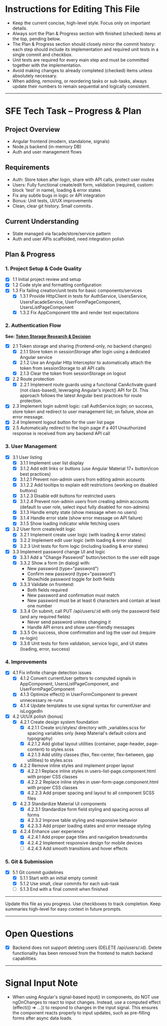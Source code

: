 # Instructions for Editing This File

- Keep the current concise, high-level style. Focus only on important details.
- Always sort the Plan & Progress section with finished (checked) items at the top, pending below.
- The Plan & Progress section should closely mirror the commit history: each step should include its implementation and required unit tests in a single commit and checkbox.
- Unit tests are required for every main step and must be committed together with the implementation.
- Avoid making changes to already completed (checked) items unless absolutely necessary.
- When adding, removing, or reordering tasks or sub-tasks, always update their numbers to remain sequential and logically consistent.

---

# SFE Tech Task – Progress & Plan

## Project Overview

- Angular frontend (modern, standalone, signals)
- Node.js backend (in-memory DB)
- Auth and user management flows

## Requirements

- Auth: Store token after login, share with API calls, protect user routes
- Users: Fully functional create/edit form, validation (required, custom: block 'test' in name), loading & error states
- Fix any subtle bugs in logic or API integration
- Bonus: Unit tests, UI/UX improvements
- Clean, clear git history. Small commits .

## Current Understanding

- State managed via facade/store/service pattern
- Auth and user APIs scaffolded, need integration polish

## Plan & Progress

### 1. Project Setup & Code Quality

- [x] 1.1 Initial project review and setup
- [x] 1.2 Code style and formatting configuration
- [x] 1.3 Fix failing creation/unit tests for basic components/services
  - [x] 1.3.1 Provide HttpClient in tests for AuthService, UsersService, UsersFacadeService, UserFormPageComponent, UsersListPageComponent
  - [x] 1.3.2 Fix AppComponent title and render test expectations

### 2. Authentication Flow

**See: [Token Storage Research & Decision](token_storage_research.md)**

- [x] 2.1 Token storage and sharing (frontend-only, no backend changes)
  - [x] 2.1.1 Store token in sessionStorage after login using a dedicated Angular service
  - [x] 2.1.2 Use an Angular Http Interceptor to automatically attach the token from sessionStorage to all API calls
  - [x] 2.1.3 Clear the token from sessionStorage on logout
- [x] 2.2 Route protection
  - [x] 2.2.1 Implement route guards using a functional CanActivate guard (not class-based), leveraging Angular's inject() API for DI. This approach follows the latest Angular best practices for route protection.
- [x] 2.3 Implement login submit logic: call AuthService.login; on success, store token and redirect to user management list; on failure, show an error message.
- [x] 2.4 Implement logout button for the user list page
- [x] 2.5 Automatically redirect to the login page if a 401 Unauthorized response is received from any backend API call

### 3. User Management

- [x] 3.1 User listing
  - [x] 3.1.1 Implement user list display
  - [x] 3.1.2 Add edit links or buttons (use Angular Material 17+ button/icon best practices)
  - [x] 3.1.2.1 Prevent non-admin users from editing admin accounts
  - [x] 3.1.2.2 Add tooltips to explain edit restrictions (working on disabled buttons)
  - [x] 3.1.2.3 Disable edit buttons for restricted users
  - [x] 3.1.2.4 Prevent non-admin users from creating admin accounts (default to user role, select input fully disabled for non-admins)
  - [x] 3.1.3 Handle empty state (show message when no users)
  - [x] 3.1.4 Handle error state (show error message on API failure)
  - [x] 3.1.5 Show loading indicator while fetching users
- [x] 3.2 User form create/edit logic
  - [x] 3.2.1 Implement create user logic (with loading & error states)
  - [x] 3.2.2 Implement edit user logic (with loading & error states)
  - [x] 3.2.3 Unit tests for form logic (including loading & error states)
- [x] 3.3 Implement password change UI and logic
  - [x] 3.3.1 Add a "Change Password" button/section to the user edit page
  - [x] 3.3.2 Show a form (in dialog) with:
    - New password (type="password")
    - Confirm new password (type="password")
    - Show/hide password toggle for both fields
  - [x] 3.3.3 Validate on frontend:
    - Both fields required
    - New password and confirmation must match
    - New password must be at least 6 characters and contain at least one number
  - [x] 3.3.4 On submit, call PUT /api/users/:id with only the password field (and any required fields)
    - Never send password unless changing it
    - Handle API errors and show user-friendly messages
  - [x] 3.3.5 On success, show confirmation and log the user out (require re-login)
  - [x] 3.3.6 Unit tests for form validation, service logic, and UI states (loading, error, success)

### 4. Improvements

- [x] 4.1 Fix infinite change detection issues
  - [x] 4.1.2 Convert currentUser getters to computed signals in AppComponent, UsersListPageComponent, and UserFormPageComponent
  - [x] 4.1.3 Optimize effect() in UserFormComponent to prevent unnecessary re-runs
  - [x] 4.1.4 Update templates to use signal syntax for currentUser and isLoggedIn
- [x] 4.2 UI/UX polish (bonus)
  - [x] 4.2.1 Create design system foundation
    - [x] 4.2.1.1 Create src/styles/ directory with \_variables.scss for spacing variables only (keep Material's default colors and typography)
    - [x] 4.2.1.2 Add global layout utilities (container, page-header, page-content) to styles.scss
    - [x] 4.2.1.3 Add utility classes (flex, flex-center, flex-between, gap utilities) to styles.scss
  - [x] 4.2.2 Remove inline styles and implement proper layout
    - [x] 4.2.2.1 Replace inline styles in users-list-page.component.html with proper CSS classes
    - [x] 4.2.2.2 Replace inline styles in user-form-page.component.html with proper CSS classes
    - [x] 4.2.2.3 Add proper spacing and layout to all component SCSS files
  - [x] 4.2.3 Standardize Material UI components
    - [x] 4.2.3.1 Standardize form field styling and spacing across all forms
    - [x] 4.2.3.2 Improve table styling and responsive behavior
    - [x] 4.2.3.3 Add proper loading states and error message styling
  - [x] 4.2.4 Enhance user experience
    - [x] 4.2.4.1 Add proper page titles and navigation breadcrumbs
    - [x] 4.2.4.2 Implement responsive design for mobile devices
    - [ ] 4.2.4.3 Add smooth transitions and hover effects

### 5. Git & Submission

- [x] 5.1 Git commit guidelines
  - [x] 5.1.1 Start with an initial empty commit
  - [x] 5.1.2 Use small, clear commits for each sub-task
  - [ ] 5.1.3 End with a final commit when finished

---

Update this file as you progress. Use checkboxes to track completion. Keep summaries high-level for easy context in future prompts.

---

# Open Questions

- [x] Backend does not support deleting users (DELETE /api/users/:id). Delete functionality has been removed from the frontend to match backend capabilities.

---

# Signal Input Note

- When using Angular's signal-based input() in components, do NOT use ngOnChanges to react to input changes. Instead, use a computed effect (effect(() => ...)) to respond to changes in the input signal. This ensures the component reacts properly to input updates, such as pre-filling forms after async data loads.
